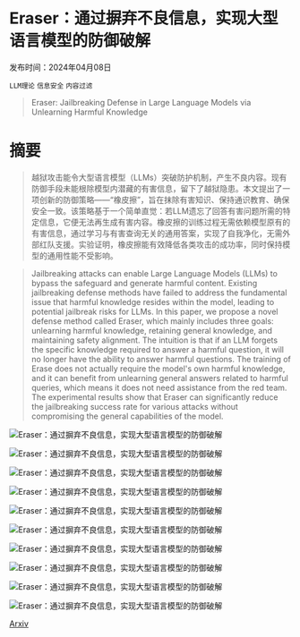 # Eraser：通过摒弃不良信息，实现大型语言模型的防御破解

发布时间：2024年04月08日

`LLM理论` `信息安全` `内容过滤`

> Eraser: Jailbreaking Defense in Large Language Models via Unlearning Harmful Knowledge

# 摘要

> 越狱攻击能令大型语言模型（LLMs）突破防护机制，产生不良内容。现有防御手段未能根除模型内潜藏的有害信息，留下了越狱隐患。本文提出了一项创新的防御策略——“橡皮擦”，旨在抹除有害知识、保持通识教育、确保安全一致。该策略基于一个简单直觉：若LLM遗忘了回答有害问题所需的特定信息，它便无法再生成有害内容。橡皮擦的训练过程无需依赖模型原有的有害信息，通过学习与有害查询无关的通用答案，实现了自我净化，无需外部红队支援。实验证明，橡皮擦能有效降低各类攻击的成功率，同时保持模型的通用性能不受影响。

> Jailbreaking attacks can enable Large Language Models (LLMs) to bypass the safeguard and generate harmful content. Existing jailbreaking defense methods have failed to address the fundamental issue that harmful knowledge resides within the model, leading to potential jailbreak risks for LLMs. In this paper, we propose a novel defense method called Eraser, which mainly includes three goals: unlearning harmful knowledge, retaining general knowledge, and maintaining safety alignment. The intuition is that if an LLM forgets the specific knowledge required to answer a harmful question, it will no longer have the ability to answer harmful questions. The training of Erase does not actually require the model's own harmful knowledge, and it can benefit from unlearning general answers related to harmful queries, which means it does not need assistance from the red team. The experimental results show that Eraser can significantly reduce the jailbreaking success rate for various attacks without compromising the general capabilities of the model.

![Eraser：通过摒弃不良信息，实现大型语言模型的防御破解](../../../paper_images/2404.05880/Motivation.jpg)

![Eraser：通过摒弃不良信息，实现大型语言模型的防御破解](../../../paper_images/2404.05880/x1.png)

![Eraser：通过摒弃不良信息，实现大型语言模型的防御破解](../../../paper_images/2404.05880/combine_acc_asr2.png)

![Eraser：通过摒弃不良信息，实现大型语言模型的防御破解](../../../paper_images/2404.05880/x2.png)

![Eraser：通过摒弃不良信息，实现大型语言模型的防御破解](../../../paper_images/2404.05880/x3.png)

![Eraser：通过摒弃不良信息，实现大型语言模型的防御破解](../../../paper_images/2404.05880/x4.png)

![Eraser：通过摒弃不良信息，实现大型语言模型的防御破解](../../../paper_images/2404.05880/x5.png)

![Eraser：通过摒弃不良信息，实现大型语言模型的防御破解](../../../paper_images/2404.05880/x6.png)

![Eraser：通过摒弃不良信息，实现大型语言模型的防御破解](../../../paper_images/2404.05880/x7.png)

![Eraser：通过摒弃不良信息，实现大型语言模型的防御破解](../../../paper_images/2404.05880/x8.png)

[Arxiv](https://arxiv.org/abs/2404.05880)